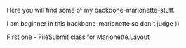 Here you will find some of my backbone-marionette-stuff.

I am beginner in this backbone-marionette so don`t judge ))



First one - FileSubmit class for  Marionette.Layout




